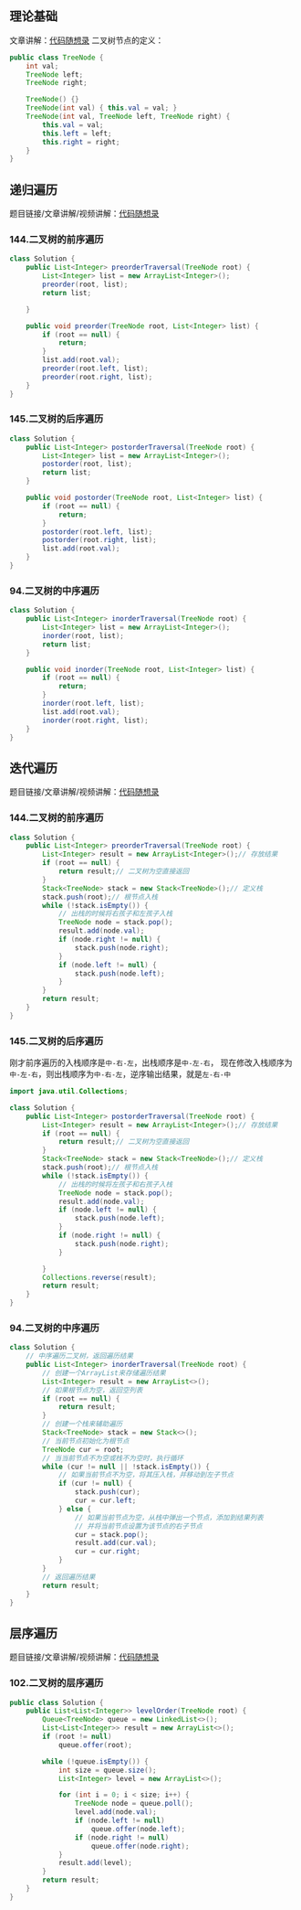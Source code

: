 ## 理论基础
文章讲解：[代码随想录](https://programmercarl.com/%E4%BA%8C%E5%8F%89%E6%A0%91%E7%90%86%E8%AE%BA%E5%9F%BA%E7%A1%80.html)
二叉树节点的定义：
```java
public class TreeNode {
    int val;
    TreeNode left;
    TreeNode right;

    TreeNode() {}
    TreeNode(int val) { this.val = val; }
    TreeNode(int val, TreeNode left, TreeNode right) {
        this.val = val;
        this.left = left;
        this.right = right;
    }
}
```

## 递归遍历
题目链接/文章讲解/视频讲解：[代码随想录](https://programmercarl.com/%E4%BA%8C%E5%8F%89%E6%A0%91%E7%9A%84%E9%80%92%E5%BD%92%E9%81%8D%E5%8E%86.html)
### 144.二叉树的前序遍历
```java
class Solution {
    public List<Integer> preorderTraversal(TreeNode root) {
        List<Integer> list = new ArrayList<Integer>();
        preorder(root, list);
        return list;

    }

    public void preorder(TreeNode root, List<Integer> list) {
        if (root == null) {
            return;
        }
        list.add(root.val);
        preorder(root.left, list);
        preorder(root.right, list);
    }
}
```

### 145.二叉树的后序遍历
```java
class Solution {
    public List<Integer> postorderTraversal(TreeNode root) {
        List<Integer> list = new ArrayList<Integer>();
        postorder(root, list);
        return list;
    }

    public void postorder(TreeNode root, List<Integer> list) {
        if (root == null) {
            return;
        }
        postorder(root.left, list);
        postorder(root.right, list);
        list.add(root.val);
    }
}
```

### 94.二叉树的中序遍历
```java
class Solution {
    public List<Integer> inorderTraversal(TreeNode root) {
        List<Integer> list = new ArrayList<Integer>();
        inorder(root, list);
        return list;
    }

    public void inorder(TreeNode root, List<Integer> list) {
        if (root == null) {
            return;
        }
        inorder(root.left, list);
        list.add(root.val);
        inorder(root.right, list);
    }
}
```

## 迭代遍历
题目链接/文章讲解/视频讲解：[代码随想录](https://programmercarl.com/%E4%BA%8C%E5%8F%89%E6%A0%91%E7%9A%84%E8%BF%AD%E4%BB%A3%E9%81%8D%E5%8E%86.html)
### 144.二叉树的前序遍历
```java
class Solution {
    public List<Integer> preorderTraversal(TreeNode root) {
        List<Integer> result = new ArrayList<Integer>();// 存放结果
        if (root == null) {
            return result;// 二叉树为空直接返回
        }
        Stack<TreeNode> stack = new Stack<TreeNode>();// 定义栈
        stack.push(root);// 根节点入栈
        while (!stack.isEmpty()) {
            // 出栈的时候将右孩子和左孩子入栈
            TreeNode node = stack.pop();
            result.add(node.val);
            if (node.right != null) {
                stack.push(node.right);
            }
            if (node.left != null) {
                stack.push(node.left);
            }
        }
        return result;
    }
}
```

### 145.二叉树的后序遍历
刚才前序遍历的入栈顺序是`中-右-左`，出栈顺序是`中-左-右`，
现在修改入栈顺序为`中-左-右`，则出栈顺序为`中-右-左`，逆序输出结果，就是`左-右-中`
```java
import java.util.Collections;

class Solution {
    public List<Integer> postorderTraversal(TreeNode root) {
        List<Integer> result = new ArrayList<Integer>();// 存放结果
        if (root == null) {
            return result;// 二叉树为空直接返回
        }
        Stack<TreeNode> stack = new Stack<TreeNode>();// 定义栈
        stack.push(root);// 根节点入栈
        while (!stack.isEmpty()) {
            // 出栈的时候将左孩子和右孩子入栈
            TreeNode node = stack.pop();
            result.add(node.val);
            if (node.left != null) {
                stack.push(node.left);
            }
            if (node.right != null) {
                stack.push(node.right);
            }

        }
        Collections.reverse(result);
        return result;
    }
}
```

### 94.二叉树的中序遍历
```java
class Solution {
    // 中序遍历二叉树，返回遍历结果
    public List<Integer> inorderTraversal(TreeNode root) {
        // 创建一个ArrayList来存储遍历结果
        List<Integer> result = new ArrayList<>();
        // 如果根节点为空，返回空列表
        if (root == null) {
            return result;
        }
        // 创建一个栈来辅助遍历
        Stack<TreeNode> stack = new Stack<>();
        // 当前节点初始化为根节点
        TreeNode cur = root;
        // 当当前节点不为空或栈不为空时，执行循环
        while (cur != null || !stack.isEmpty()) {
            // 如果当前节点不为空，将其压入栈，并移动到左子节点
            if (cur != null) {
                stack.push(cur);
                cur = cur.left;
            } else {
                // 如果当前节点为空，从栈中弹出一个节点，添加到结果列表
                // 并将当前节点设置为该节点的右子节点
                cur = stack.pop();
                result.add(cur.val);
                cur = cur.right;
            }
        }
        // 返回遍历结果
        return result;
    }
}

```

## 层序遍历
题目链接/文章讲解/视频讲解：[代码随想录](https://programmercarl.com/0102.%E4%BA%8C%E5%8F%89%E6%A0%91%E7%9A%84%E5%B1%82%E5%BA%8F%E9%81%8D%E5%8E%86.html)
### 102.二叉树的层序遍历
```java
public class Solution {
    public List<List<Integer>> levelOrder(TreeNode root) {
        Queue<TreeNode> queue = new LinkedList<>();
        List<List<Integer>> result = new ArrayList<>();
        if (root != null)
            queue.offer(root);

        while (!queue.isEmpty()) {
            int size = queue.size();
            List<Integer> level = new ArrayList<>();

            for (int i = 0; i < size; i++) {
                TreeNode node = queue.poll();
                level.add(node.val);
                if (node.left != null)
                    queue.offer(node.left);
                if (node.right != null)
                    queue.offer(node.right);
            }
            result.add(level);
        }
        return result;
    }
}
```

